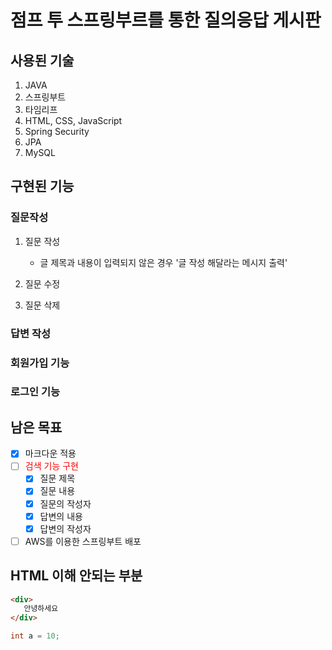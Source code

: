 # 점프 투 스프링부르를 통한 질의응답 게시판
## 사용된 기술
1. JAVA
2. 스프링부트
3. 타임리프
4. HTML, CSS, JavaScript
5. Spring Security
6. JPA
7. MySQL

## 구현된 기능
### 질문작성
1. 질문 작성
    - 글 제목과 내용이 입력되지 않은 경우 '글 작성 해달라는 메시지 출력'

2. 질문 수정
3. 질문 삭제

### 답변 작성
### 회원가입 기능
### 로그인 기능

## 남은 목표
- [X] 마크다운 적용
- [ ] <span style="color:red;">검색 기능 구현</span>
   - [x] 질문 제목
   - [x] 질문 내용
   - [x] 질문의 작성자
   - [x] 답변의 내용
   - [x] 답변의 작성자
- [ ] AWS를 이용한 스프링부트 배포

## HTML 이해 안되는 부분
```html
<div>
   안녕하세요
</div>
```

```java
int a = 10;
```